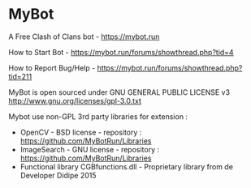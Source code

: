# MyBot
A Free Clash of Clans bot - https://mybot.run

How to Start Bot - https://mybot.run/forums/showthread.php?tid=4

How to Report Bug/Help - https://mybot.run/forums/showthread.php?tid=211

MyBot is open sourced under GNU GENERAL PUBLIC LICENSE v3
http://www.gnu.org/licenses/gpl-3.0.txt

Mybot use non-GPL 3rd party libraries for extension : 
- OpenCV - BSD license - repository : https://github.com/MyBotRun/Libraries
- ImageSearch - GNU license - repository : https://github.com/MyBotRun/Libraries
- Functional library CGBfunctions.dll - Proprietary library from de Developer Didipe 2015